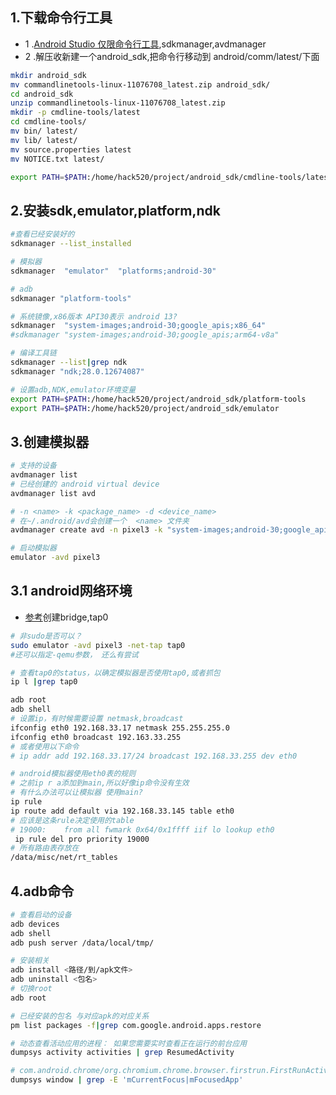 ## 1.下载命令行工具
- 1 .[Android Studio 仅限命令行工具](https://developer.android.com/studio?gad_source=1&gclid=CjwKCAiA9bq6BhAKEiwAH6bqoBQ-9OuXCUudMkL75c3k0n9SYgX_lKM74Jm1dBQks7PEKW2g_NI_6BoCdZgQAvD_BwE&gclsrc=aw.ds&hl=zh-cn),sdkmanager,avdmanager
- 2 .解压收新建一个android_sdk,把命令行移动到 android/comm/latest/下面
```sh
mkdir android_sdk
mv commandlinetools-linux-11076708_latest.zip android_sdk/
cd android_sdk
unzip commandlinetools-linux-11076708_latest.zip
mkdir -p cmdline-tools/latest
cd cmdline-tools/
mv bin/ latest/
mv lib/ latest/
mv source.properties latest
mv NOTICE.txt latest/

export PATH=$PATH:/home/hack520/project/android_sdk/cmdline-tools/latest/bin
```

## 2.安装sdk,emulator,platform,ndk
```sh
#查看已经安装好的
sdkmanager --list_installed

# 模拟器
sdkmanager  "emulator"  "platforms;android-30" 

# adb
sdkmanager "platform-tools"

# 系统镜像,x86版本 API30表示 android 13?
sdkmanager  "system-images;android-30;google_apis;x86_64"
#sdkmanager "system-images;android-30;google_apis;arm64-v8a"

# 编译工具链
sdkmanager --list|grep ndk
sdkmanager "ndk;28.0.12674087"

# 设置adb,NDK,emulator环境变量
export PATH=$PATH:/home/hack520/project/android_sdk/platform-tools
export PATH=$PATH:/home/hack520/project/android_sdk/emulator
```

## 3.创建模拟器
```sh
# 支持的设备
avdmanager list
# 已经创建的 android virtual device
avdmanager list avd

# -n <name> -k <package_name> -d <device_name>
# 在~/.android/avd会创建一个  <name> 文件夹
avdmanager create avd -n pixel3 -k "system-images;android-30;google_apis;x86_64" -d "pixel_3"

# 启动模拟器
emulator -avd pixel3
```

## 3.1 android网络环境
-  [参考](04-qemu-network.md)创建bridge,tap0
```sh
# 非sudo是否可以？
sudo emulator -avd pixel3 -net-tap tap0
#还可以指定-qemu参数， 还么有尝试 

# 查看tap0的status，以确定模拟器是否使用tap0,或者抓包
ip l |grep tap0

adb root
adb shell
# 设置ip，有时候需要设置 netmask,broadcast
ifconfig eth0 192.168.33.17 netmask 255.255.255.0
ifconfig eth0 broadcast 192.163.33.255
# 或者使用以下命令
# ip addr add 192.168.33.17/24 broadcast 192.168.33.255 dev eth0

# android模拟器使用eth0表的规则
# 之前ip r a添加到main,所以好像ip命令没有生效
# 有什么办法可以让模拟器 使用main?
ip rule 
ip route add default via 192.168.33.145 table eth0
# 应该是这条rule决定使用的table
# 19000:	from all fwmark 0x64/0x1ffff iif lo lookup eth0
 ip rule del pro priority 19000
# 所有路由表存放在
/data/misc/net/rt_tables
```
## 4.adb命令
```sh
# 查看启动的设备
adb devices 
adb shell
adb push server /data/local/tmp/

# 安装相关
adb install <路径/到/apk文件>
adb uninstall <包名>
# 切换root
adb root

# 已经安装的包名 与对应apk的对应关系
pm list packages -f|grep com.google.android.apps.restore

# 动态查看活动应用的进程： 如果您需要实时查看正在运行的前台应用
dumpsys activity activities | grep ResumedActivity

# com.android.chrome/org.chromium.chrome.browser.firstrun.FirstRunActivity
dumpsys window | grep -E 'mCurrentFocus|mFocusedApp'
```
